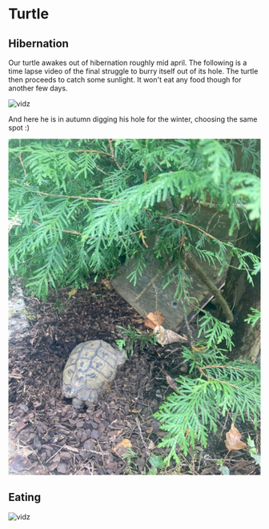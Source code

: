 # Turtle

## Hibernation

Our turtle awakes out of hibernation roughly mid april. The following is a time lapse video of the final struggle to burry itself out of its hole. The turtle then proceeds to catch some sunlight. It won't eat any food though for another few days.

![vidz](https://www.youtube.com/watch?v=u__G182Ewdg)

And here he is in autumn digging his hole for the winter, choosing the same spot :)

![_turtle-digging](_turtle-digging.jpg)

## Eating

![vidz](https://www.youtube.com/watch?v=Xm2B3SXAl1Q)
